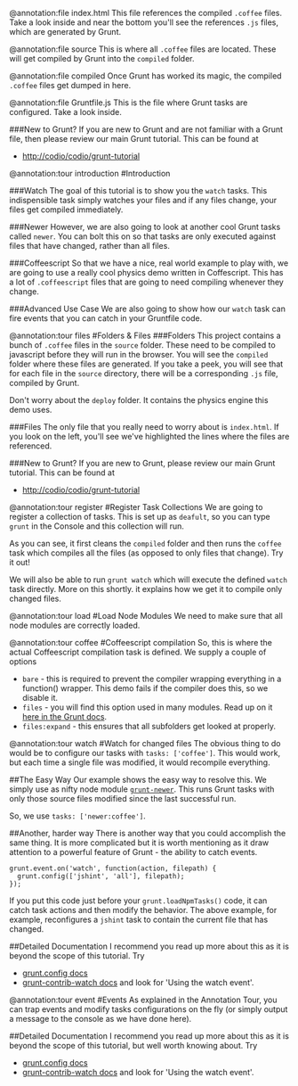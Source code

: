 @annotation:file index.html
This file references the compiled `.coffee` files. Take a look inside and near the bottom you'll see the references `.js` files, which are generated by Grunt.

@annotation:file source
This is where all `.coffee` files are located. These will get compiled by Grunt into the `compiled` folder.

@annotation:file compiled
Once Grunt has worked its magic, the compiled `.coffee` files get dumped in here.

@annotation:file Gruntfile.js
This is the file where Grunt tasks are configured. Take a look inside.

###New to Grunt?
If you are new to Grunt and are not familiar with a Grunt file, then please review our main Grunt tutorial. This can be found at 

- [http://codio/codio/grunt-tutorial](http://codio/codio/grunt-tutorial)

@annotation:tour introduction
#Introduction

###Watch
The goal of this tutorial is to show you the `watch` tasks. This indispensible task simply watches your files and if any files change, your files get compiled immediately.

###Newer
However, we are also going to look at another cool Grunt tasks called `newer`. You can bolt this on so that tasks are only executed against files that have changed, rather than all files.

###Coffeescript
So that we have a nice, real world example to play with, we are going to use a really cool physics demo written in Coffescript. This has a lot of `.coffeescript` files that are going to need compiling whenever they change.

###Advanced Use Case
We are also going to show how our `watch` task can fire events that you can catch in your Gruntfile code.

@annotation:tour files
#Folders & Files
###Folders
This project contains a bunch of `.coffee` files in the `source` folder. These need to be compiled to javascript before they will run in the browser. You will see the `compiled` folder where these files are generated. If you take a peek, you will see that for each file in the `source` directory, there will be a corresponding `.js` file, compiled by Grunt.

Don't worry about the `deploy` folder. It contains the physics engine this demo uses.

###Files
The only file that you really need to worry about is `index.html`. If you look on the left, you'll see we've highlighted the lines where the files are referenced.

###New to Grunt?
If you are new to Grunt, please review our main Grunt tutorial. This can be found at 

- [http://codio/codio/grunt-tutorial](http://codio/codio/grunt-tutorial)

@annotation:tour register
#Register Task Collections
We are going to register a collection of tasks. This is set up as `deafult`, so you can type `grunt` in the Console and this collection will run.

As you can see, it first cleans the `compiled` folder and then runs the `coffee` task which compiles all the files (as opposed to only files that change). Try it out!

We will also be able to run `grunt watch` which will execute the defined `watch` task directly. More on this shortly. it explains how we get it to compile only changed files.

@annotation:tour load
#Load Node Modules
We need to make sure that all node modules are correctly loaded.

@annotation:tour coffee
#Coffeescript compilation
So, this is where the actual Coffeescript compilation task is defined. We supply a couple of options

- `bare` - this is required to prevent the compiler wrapping everything in a function() wrapper. This demo fails if the compiler does this, so we disable it.
- `files` - you will find this option used in many modules. Read up on it [here in the Grunt docs](http://gruntjs.com/configuring-tasks#files).
- `files:expand` - this ensures that all subfolders get looked at properly.

@annotation:tour watch
#Watch for changed files
The obvious thing to do would be to configure our tasks with `tasks: ['coffee']`. This would work, but each time a single file was modified, it would recompile everything.

##The Easy Way
Our example shows the easy way to resolve this. We simply use as nifty node module [`grunt-newer`](https://npmjs.org/package/grunt-newer). This runs Grunt tasks with only those source files modified since the last successful run. 

So, we use `tasks: ['newer:coffee']`.

##Another, harder way
There is another way that you could accomplish the same thing. It is more complicated but it is worth mentioning as it draw attention to a powerful feature of Grunt - the ability to catch events.

    grunt.event.on('watch', function(action, filepath) {
      grunt.config(['jshint', 'all'], filepath);
    });

If you put this code just before your `grunt.loadNpmTasks()` code, it can catch task actions and then modify the behavior. The above example, for example, reconfigures a `jshint` task to contain the current file that has changed.

##Detailed Documentation
I recommend you read up more about this as it is beyond the scope of this tutorial. Try

- [grunt.config docs](http://gruntjs.com/api/grunt.config#grunt.config)
- [grunt-contrib-watch docs](https://npmjs.org/package/grunt-contrib-watch) and look for 'Using the watch event'.

@annotation:tour event
#Events
As explained in the Annotation Tour, you can trap events and modify tasks configurations on the fly (or simply output a message to the console as we have done here).

##Detailed Documentation
I recommend you read up more about this as it is beyond the scope of this tutorial, but well worth knowing about. Try

- [grunt.config docs](http://gruntjs.com/api/grunt.config#grunt.config)
- [grunt-contrib-watch docs](https://npmjs.org/package/grunt-contrib-watch) and look for 'Using the watch event'.


